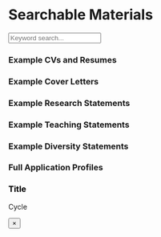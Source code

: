 
# Searchable Materials

<div class="grid-container">
  <div class="grid-x grid-padding-x">
    <div class="cell">
      <input type="text" id="search" placeholder="Keyword search...">
    </div>
  </div>

  <div class="grid-x grid-padding-x">
    <div class="cell">
      <div id="tagContainer"></div>
    </div>
  </div>

  <h3>Example CVs and Resumes</h3>
  <div class="grid-x grid-margin-x small-up-1 medium-up-2 large-up-3" id="resumesCvs">
    <!-- Dynamic Content -->
  </div>

  <h3>Example Cover Letters</h3>
  <div class="grid-x grid-margin-x small-up-1 medium-up-2 large-up-3" id="coverLetters">
    <!-- Dynamic Content -->
  </div>

  <h3>Example Research Statements</h3>
  <div class="grid-x grid-margin-x small-up-1 medium-up-2 large-up-3" id="researchStatements">
    <!-- Dynamic Content -->
  </div>

  <h3>Example Teaching Statements</h3>
  <div class="grid-x grid-margin-x small-up-1 medium-up-2 large-up-3" id="teachingStatements">
    <!-- Dynamic Content -->
  </div>

  <h3 id="Diversity Statements"> Example Diversity Statements</h3>
  <div class="grid-x grid-margin-x small-up-1 medium-up-2 large-up-3" id="diversityStatements">
    <!-- Dynamic Content -->
  </div>


  <h3>Full Application Profiles</h3>

  <div class="grid-x grid-margin-x small-up-1 medium-up-2 large-up-3" id="peopleContent">
    <!-- Dynamic Content -->
  </div>
</div>

<!-- Modal for Detailed Info -->
<div class="reveal" id="exampleModal1" data-reveal>
  <h3 id="modalTitle" style="color: black;">Title</h3>
  <p id="modalCycle">Cycle</p>
  <img src="" alt="Profile Image" id="modalImage" style="display: none;" class=smallheadshot>
  <div id="modalContent"></div>
  <!--<div id="timeline"></div>  Add this div for the timeline -->
  <button class="close-button" data-close aria-label="Close modal" type="button">
    <span aria-hidden="true">&times;</span>
  </button>
</div>

